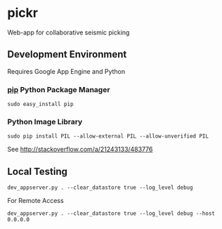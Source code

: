 pickr
=====

Web-app for collaborative seismic picking

## Development Environment

Requires Google App Engine and Python

### [pip](https://github.com/pypa/pip) Python Package Manager

    sudo easy_install pip

### Python Image Library

    sudo pip install PIL --allow-external PIL --allow-unverified PIL
    
See <http://stackoverflow.com/a/21243133/483776>
    

## Local Testing

    dev_appserver.py . --clear_datastore true --log_level debug

For Remote Access

    dev_appserver.py . --clear_datastore true --log_level debug --host 0.0.0.0
